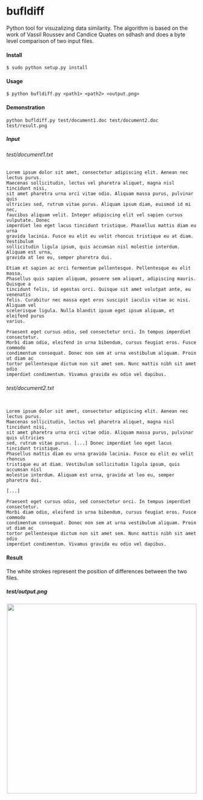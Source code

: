 bufldiff
========

Python tool for visuzalizing data similarity. The algorithm is based on the work of Vassil Roussev and Candice Quates on sdhash and does a byte level comparison of two input files.

#### Install

<pre><code>$ sudo python setup.py install</code></pre>

#### Usage

<pre><code>$ python bufldiff.py &lt;path1> &lt;path2> &lt;output.png></code></pre>

#### Demonstration

<pre><code>python bufldiff.py test/document1.doc test/document2.doc test/result.png</code></pre>

##### Input

###### test/document1.txt
<pre><code>Lorem ipsum dolor sit amet, consectetur adipiscing elit. Aenean nec lectus purus. 
Maecenas sollicitudin, lectus vel pharetra aliquet, magna nisl tincidunt nisi, 
sit amet pharetra urna orci vitae odio. Aliquam massa purus, pulvinar quis 
ultricies sed, rutrum vitae purus. Aliquam ipsum diam, euismod id mi nec, 
faucibus aliquam velit. Integer adipiscing elit vel sapien cursus vulputate. Donec 
imperdiet leo eget lacus tincidunt tristique. Phasellus mattis diam eu urna 
gravida lacinia. Fusce eu elit eu velit rhoncus tristique eu at diam. Vestibulum 
sollicitudin ligula ipsum, quis accumsan nisl molestie interdum. Aliquam est urna, 
gravida at leo eu, semper pharetra dui.

Etiam et sapien ac orci fermentum pellentesque. Pellentesque eu elit massa. 
Phasellus quis sapien aliquam, posuere sem aliquet, adipiscing mauris. Quisque a 
tincidunt felis, id egestas orci. Quisque sit amet volutpat ante, eu venenatis 
felis. Curabitur nec massa eget eros suscipit iaculis vitae ac nisi. Aliquam vel 
scelerisque ligula. Nulla blandit ipsum eget ipsum aliquam, et eleifend purus 
varius.

Praesent eget cursus odio, sed consectetur orci. In tempus imperdiet consectetur. 
Morbi diam odio, eleifend in urna bibendum, cursus feugiat eros. Fusce commodo 
condimentum consequat. Donec non sem at urna vestibulum aliquam. Proin ut diam ac 
tortor pellentesque dictum non sit amet sem. Nunc mattis nibh sit amet odio 
imperdiet condimentum. Vivamus gravida eu odio vel dapibus.</code></pre>

###### test/document2.txt
<pre><code>
Lorem ipsum dolor sit amet, consectetur adipiscing elit. Aenean nec lectus purus. 
Maecenas sollicitudin, lectus vel pharetra aliquet, magna nisl tincidunt nisi, 
sit amet pharetra urna orci vitae odio. Aliquam massa purus, pulvinar quis ultricies 
sed, rutrum vitae purus. [...] Donec imperdiet leo eget lacus tincidunt tristique. 
Phasellus mattis diam eu urna gravida lacinia. Fusce eu elit eu velit rhoncus 
tristique eu at diam. Vestibulum sollicitudin ligula ipsum, quis accumsan nisl 
molestie interdum. Aliquam est urna, gravida at leo eu, semper pharetra dui.

[...]

Praesent eget cursus odio, sed consectetur orci. In tempus imperdiet consectetur. 
Morbi diam odio, eleifend in urna bibendum, cursus feugiat eros. Fusce commodo 
condimentum consequat. Donec non sem at urna vestibulum aliquam. Proin ut diam ac 
tortor pellentesque dictum non sit amet sem. Nunc mattis nibh sit amet odio 
imperdiet condimentum. Vivamus gravida eu odio vel dapibus.</code></pre>

#### Result

The white strokes represent the position of differences between the two files.

##### test/output.png

<div align="center"><img src="https://raw.github.com/pcbje/bufldiff/master/test/output.png" width="500"/></div>

